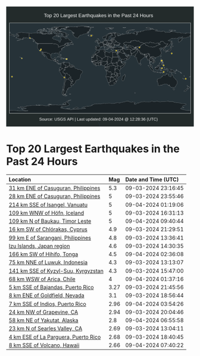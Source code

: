![Map](./map.png)

# Top 20 Largest Earthquakes in the Past 24 Hours

| Location | Mag | Date and Time (UTC) |
|:---|:---|:---|
| [31 km ENE of Casuguran, Philippines](https://earthquake.usgs.gov/earthquakes/eventpage/us6000npkr) | 5.3 | 09-03-2024 23:16:45 |
| [28 km ENE of Casuguran, Philippines](https://earthquake.usgs.gov/earthquakes/eventpage/us6000npkt) | 5 | 09-03-2024 23:55:46 |
| [214 km SSE of Isangel, Vanuatu](https://earthquake.usgs.gov/earthquakes/eventpage/us6000npkz) | 5 | 09-04-2024 01:19:06 |
| [109 km WNW of Höfn, Iceland](https://earthquake.usgs.gov/earthquakes/eventpage/us6000npik) | 5 | 09-03-2024 16:31:13 |
| [109 km N of Baukau, Timor Leste](https://earthquake.usgs.gov/earthquakes/eventpage/us6000npm7) | 5 | 09-04-2024 09:40:44 |
| [16 km SW of Chlórakas, Cyprus](https://earthquake.usgs.gov/earthquakes/eventpage/us6000npk6) | 4.9 | 09-03-2024 21:29:51 |
| [99 km E of Sarangani, Philippines](https://earthquake.usgs.gov/earthquakes/eventpage/us6000npha) | 4.8 | 09-03-2024 13:36:41 |
| [Izu Islands, Japan region](https://earthquake.usgs.gov/earthquakes/eventpage/us6000nphc) | 4.6 | 09-03-2024 14:30:35 |
| [166 km SW of Hihifo, Tonga](https://earthquake.usgs.gov/earthquakes/eventpage/us6000npl8) | 4.5 | 09-04-2024 02:36:08 |
| [75 km NNE of Luwuk, Indonesia](https://earthquake.usgs.gov/earthquakes/eventpage/us6000nph8) | 4.3 | 09-03-2024 13:13:07 |
| [141 km SSE of Kyzyl-Suu, Kyrgyzstan](https://earthquake.usgs.gov/earthquakes/eventpage/us6000npic) | 4.3 | 09-03-2024 15:47:00 |
| [68 km WSW of Arica, Chile](https://earthquake.usgs.gov/earthquakes/eventpage/us6000npl0) | 4 | 09-04-2024 01:37:16 |
| [5 km SSE of Bajandas, Puerto Rico](https://earthquake.usgs.gov/earthquakes/eventpage/pr71459223) | 3.27 | 09-03-2024 21:45:56 |
| [8 km ENE of Goldfield, Nevada](https://earthquake.usgs.gov/earthquakes/eventpage/nn00883811) | 3.1 | 09-03-2024 18:56:44 |
| [7 km SSE of Indios, Puerto Rico](https://earthquake.usgs.gov/earthquakes/eventpage/pr71459233) | 2.96 | 09-04-2024 03:54:26 |
| [24 km NW of Grapevine, CA](https://earthquake.usgs.gov/earthquakes/eventpage/ci40723919) | 2.94 | 09-03-2024 20:04:46 |
| [58 km NE of Yakutat, Alaska](https://earthquake.usgs.gov/earthquakes/eventpage/ak024be96kx8) | 2.8 | 09-04-2024 06:55:58 |
| [23 km N of Searles Valley, CA](https://earthquake.usgs.gov/earthquakes/eventpage/ci40723383) | 2.69 | 09-03-2024 13:04:11 |
| [4 km ESE of La Parguera, Puerto Rico](https://earthquake.usgs.gov/earthquakes/eventpage/pr71459218) | 2.68 | 09-03-2024 18:40:45 |
| [8 km SSE of Volcano, Hawaii](https://earthquake.usgs.gov/earthquakes/eventpage/hv74440057) | 2.66 | 09-04-2024 07:40:22 |
